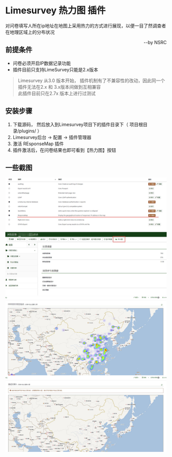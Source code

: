 Limesurvey 热力图 插件
================

对问卷填写人所在ip地址在地图上采用热力的方式进行展现，以便一目了然调查者在地理区域上的分布状况
<div style="float:right;">--by  NSRC</div>

## 前提条件
- 问卷必须开启IP数据记录功能
- 插件目前只支持LimeSurvey只能是2.x版本
> Limesurvey 从3.0 版本开始， 插件机制有了不兼容性的改动，因此同一个插件无法在2.x 和 3.x版本间做到互相兼容  
> 此插件目前只在2.7x 版本上进行过测试

## 安装步骤
1. 下载源码， 然后放入到Limesurvey项目下的插件目录下（ 项目根目录/plugins/ ）
1. Limesurvey后台 -> 配置 -> 插件管理器  
1. 激活 REsponseMap 插件
1. 插件激活后，在问卷结果也即可看到【热力图】按钮

## 一些截图
![](https://raw.githubusercontent.com/wuzhihui1123/nsrc-response-map/master/images/plugin-config.jpg)
![](https://raw.githubusercontent.com/wuzhihui1123/nsrc-response-map/master/images/entry_button.jpg)
![](https://raw.githubusercontent.com/wuzhihui1123/nsrc-response-map/master/images/heatmap1.jpg)
![](https://raw.githubusercontent.com/wuzhihui1123/nsrc-response-map/master/images/heatmap2.jpg)


